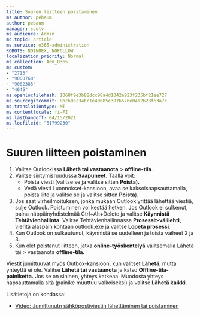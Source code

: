 ```yaml
---
title: Suuren liitteen poistaminen
ms.author: pebaum
author: pebaum
manager: scotv
ms.audience: Admin
ms.topic: article
ms.service: o365-administration
ROBOTS: NOINDEX, NOFOLLOW
localization_priority: Normal
ms.collection: Adm_O365
ms.custom:
- "2713"
- "9000768"
- "9002385"
- "4645"
ms.openlocfilehash: 1068f9e3b88dcc98a4d1042e923f235bf21ee727
ms.sourcegitcommit: 8bc60ec34bc1e40685e3976576e04a2623f63a7c
ms.translationtype: MT
ms.contentlocale: fi-FI
ms.lasthandoff: 04/15/2021
ms.locfileid: "51799230"
---
```

# <a name="remove-the-large-attachment"></a>Suuren liitteen poistaminen

1. Valitse Outlookissa **Lähetä tai vastaanota**  >  **offline-tila**. 
2. Valitse siirtymisruudussa **Saapuneet**. Täällä voit: 
    - Poista viesti (valitse se ja valitse sitten **Poista).**
    - Vedä viesti Luonnokset-kansioon, avaa se kaksoisnapsauttamalla, poista liite ja valitse se ja valitse sitten **Poista**).
3. Jos saat virheilmoituksen, jonka mukaan Outlook yrittää lähettää viestiä, sulje Outlook. Poistuminen voi kestää hetken. Jos Outlook ei sulkenut, paina näppäinyhdistelmää Ctrl+Alt+Delete ja valitse **Käynnistä Tehtävienhallinta**. Valitse Tehtävienhallinnassa **Prosessit-välilehti,** vieritä alaspäin kohtaan outlook.exe ja valitse **Lopeta prosessi**.
4. Kun Outlook on sulkeutunut, käynnistä se uudelleen ja toista vaiheet 2 ja 3. 
5. Kun olet poistanut liitteen, jatka **online-työskentelyä** valitsemalla Lähetä tai  >  vastaanota **offline-tila.** 

Viestit jumittuuvat myös Outbox-kansioon, kun valitset **Lähetä**, mutta yhteyttä ei ole. Valitse **Lähetä tai vastaanota** ja katso **Offline-tila-painiketta.** Jos se on sininen, yhteys katkeaa. Muodosta yhteys napsauttamalla sitä (painike muuttuu valkoiseksi) ja valitse **Lähetä kaikki**.
 
 Lisätietoja on kohdassa:
- [Video: Jumittunutn sähköpostiviestin lähettäminen tai poistaminen](https://support.office.com/article/Video-Send-or-delete-an-email-stuck-in-your-outbox-26d5d34a-4e5f-444a-a9e8-44db04a94dec) 